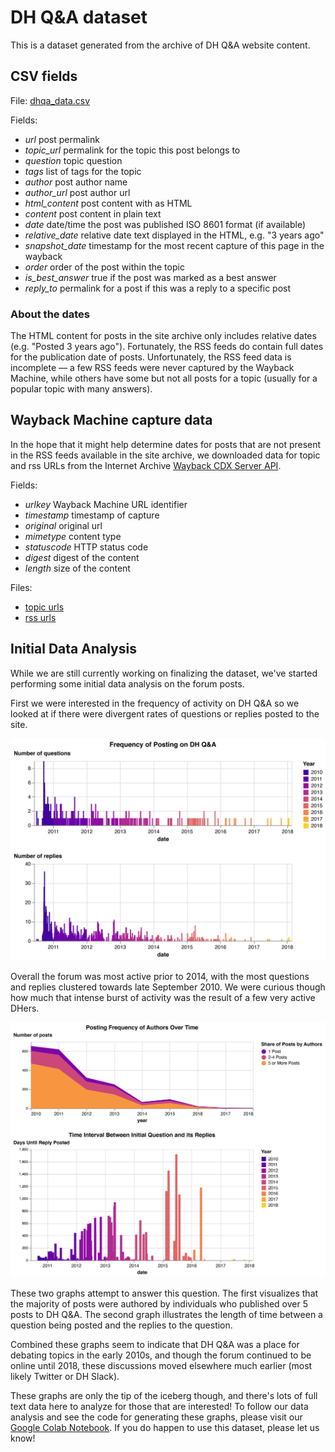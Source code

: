 # DH Q&A dataset

This is a dataset generated from the archive of DH Q&amp;A website
content.

## CSV fields

File: [dhqa_data.csv](dhqa_data.csv)

Fields:

* *url* post permalink
* *topic_url* permalink for the topic this post belongs to
* *question* topic question
* *tags* list of tags for the topic
* *author* post author name
* *author_url* post author url
* *html_content* post content with as HTML
* *content* post content in plain text
* *date* date/time the post was published ISO 8601 format (if available)
* *relative_date* relative date text displayed in the HTML, e.g. "3 years ago"
* *snapshot_date* timestamp for the most recent capture of this page in the wayback
* *order* order of the post within the topic
* *is_best_answer* true if the post was marked as a best answer
* *reply_to* permalink for a post if this was a reply to a specific post

### About the dates

The HTML content for posts in the site archive only includes relative dates
(e.g. "Posted 3 years ago"). Fortunately, the RSS feeds do contain full dates
for the publication date of posts. Unfortunately, the RSS feed data is
incomplete — a few RSS feeds were never captured by the Wayback Machine,
while others have some but not all posts for a topic (usually for a
popular topic with many answers).

## Wayback Machine capture data

In the hope that it might help determine dates for posts that are not present
in the RSS feeds available in the site archive, we downloaded data for topic and
rss URLs from the Internet Archive
[Wayback CDX Server API](https://github.com/internetarchive/wayback/tree/master/wayback-cdx-server).

Fields:

* *urlkey* Wayback Machine URL identifier
* *timestamp* timestamp of capture
* *original* original url
* *mimetype* content type
* *statuscode* HTTP status code
* *digest* digest of the content
* *length* size of the content

Files:

* [topic urls](wayback_cdx_topics.json)
* [rss urls](wayback_cdx_rss.json)


## Initial Data Analysis

While we are still currently working on finalizing the dataset, we've started performing some initial data analysis on the forum posts.

First we were interested in the frequency of activity on DH Q&A so we looked at if there were divergent rates of questions or replies posted to the site.

![post frequency](images/post_frequency.png)

Overall the forum was most active prior to 2014, with the most questions and replies clustered towards late September 2010. We were curious though how much that intense burst of activity was the result of a few very active DHers.

![post rates](images/post_share_replies.png)

These two graphs attempt to answer this question. The first visualizes that the majority of posts were authored by individuals who published over 5 posts to DH Q&A. The second graph illustrates the length of time between a question being posted and the replies to the question.

Combined these graphs seem to indicate that DH Q&A was a place for debating topics in the early 2010s, and though the forum continued to be online until 2018, these discussions moved elsewhere much earlier (most likely Twitter or DH Slack).

These graphs are only the tip of the iceberg though, and there's lots of full text data here to analyze for those that are interested! To follow our data analysis and see the code for generating these graphs, please visit our [Google Colab Notebook](https://colab.research.google.com/drive/1CSdLUMz3fOzUWXxMWUiQaQoOmDddi5oJ#scrollTo=mkSRhPWlP1Eb&line=1&uniqifier=1). If you do happen to use this dataset, please let us know!